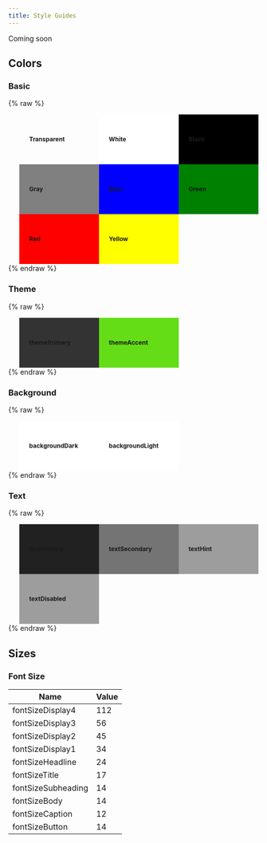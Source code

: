 ```yaml
---
title: Style Guides
---
```

Coming soon

## Colors

### Basic

{% raw %}
<style>
.sg-colors {
  list-style: none !important;
  margin: 0 !important;
}
.sg-colors__item {
  display: inline-table;
  width: 25%;
  padding: 20px;
  font-size: 12px;
  line-height: 60px;
  margin-left: -2px;
  margin-right: -2px;
}
</style>

<ul class="sg-colors">
  <li class="sg-colors__item" style="background: rgba(0, 0, 0, 0);">
    <b>Transparent</b>
  </li>
  <li class="sg-colors__item" style="background: #FFFFFF;">
    <b>White</b>
  </li>
  <li class="sg-colors__item" style="background: #000000;">
    <b>Black</b>
  </li>
  <li class="sg-colors__item" style="background: #808080;">
    <b>Gray</b>
  </li>
  <li class="sg-colors__item" style="background: #0000FF;">
    <b>Blue</b>
  </li>
  <li class="sg-colors__item" style="background: #008000;">
    <b>Green</b>
  </li>
  <li class="sg-colors__item" style="background: #FF0000;">
    <b>Red</b>
  </li>
  <li class="sg-colors__item" style="background: #FFFF00;">
    <b>Yellow</b>
  </li>
</ul>
{% endraw %}

### Theme

{% raw %}
<ul class="sg-colors">
  <li class="sg-colors__item" style="background: #333333;">
    <b>themePrimary</b>
  </li>
  <li class="sg-colors__item" style="background: #64dd17;">
    <b>themeAccent</b>
  </li>
</ul>
{% endraw %}

### Background

{% raw %}
<ul class="sg-colors">
  <li class="sg-colors__item" style="background: #FFFFFF;">
    <b>backgroundDark</b>
  </li>
  <li class="sg-colors__item" style="background: #FFFFFF;">
    <b>backgroundLight</b>
  </li>
</ul>
{% endraw %}

### Text


{% raw %}
<ul class="sg-colors">
  <li class="sg-colors__item" style="background: rgba(0, 0, 0, 0.87);">
    <b>textPrimary</b>
  </li>
  <li class="sg-colors__item" style="background: rgba(0, 0, 0, 0.54);">
    <b>textSecondary</b>
  </li>
  <li class="sg-colors__item" style="background: rgba(0, 0, 0, 0.38);">
    <b>textHint</b>
  </li>
  <li class="sg-colors__item" style="background: rgba(0, 0, 0, 0.38);">
    <b>textDisabled</b>
  </li>
</ul>
{% endraw %}

## Sizes

### Font Size

Name | Value
--- | ---
fontSizeDisplay4 | 112
fontSizeDisplay3 | 56
fontSizeDisplay2 | 45
fontSizeDisplay1 | 34
fontSizeHeadline | 24
fontSizeTitle | 17
fontSizeSubheading | 14
fontSizeBody | 14
fontSizeCaption | 12
fontSizeButton | 14
